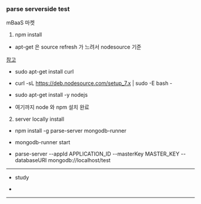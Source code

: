 ### parse serverside test

mBaaS 마켓


1. npm install

* apt-get 은 source refresh 가 느려서 nodesource 기준

[참고](https://github.com/nodesource/distributions)

* sudo apt-get install curl

* curl -sL https://deb.nodesource.com/setup_7.x | sudo -E bash -

* sudo apt-get install -y nodejs

* 여기까지 node 와 npm  설치 완료

2. server locally install

* npm install -g parse-server mongodb-runner

* mongodb-runner start

* parse-server --appId APPLICATION_ID --masterKey MASTER_KEY --databaseURI mongodb://localhost/test

***

* study 

* 

***
